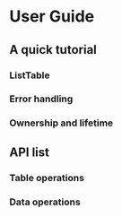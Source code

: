 # User Guide

## A quick tutorial
### ListTable
### Error handling
### Ownership and lifetime

## API list
### Table operations
### Data operations
